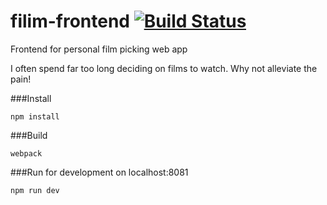 # filim-frontend [![Build Status](https://travis-ci.org/asherjames/filim-frontend.svg?branch=dev)](https://travis-ci.org/asherjames/filim-frontend)
Frontend for personal film picking web app

I often spend far too long deciding on films to watch.  Why not alleviate the pain!

###Install
```
npm install
```

###Build 
```
webpack
```

###Run for development on localhost:8081
```
npm run dev
```
